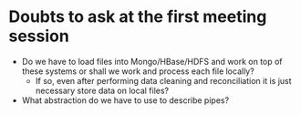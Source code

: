 # Doubts to ask at the first meeting session

- Do we have to load files into Mongo/HBase/HDFS and work on top of these systems or shall we work and process each file locally?
  - If so, even after performing data cleaning and reconciliation it is just necessary store data on local files?
- What abstraction do we have to use to describe pipes?